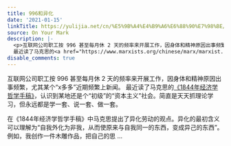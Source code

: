 ```yaml
---
title: 996和异化
date: '2021-01-15'
linkTitle: https://yulijia.net/cn/%E5%9B%A4%E4%B9%A6%E6%88%90%E7%98%BE/2021/01/15/996-and-alienation.html
source: On Your Mark
description: |-
  <p>互联网公司职工按 996 甚至每月休 2 天的频率来开展工作，因身体和精神原因出事频繁，尤其某个“x多多”近期频繁上新闻。
  最近读了马克思的<a href="https://www.marxists.org/chinese/marx/marxist.org-chinese-marx-1844.htm">《1844年经济学哲学手稿》</a>，认识到某地还是个“初级”的“资本主义”社会。简直是天天抓理论学习，但永远都是学一套、说一套、做一套。</p> <p>在《1844年经济学哲学手稿》中马克思提出了异化劳动的观点。异化的最初含义可以理解为“自我外化为非我，从而使原来与自我同一的东西，变成异己的东西”。例如，我创作一件木雕作品，把自己的思 ...
disable_comments: true
---
```

<p>互联网公司职工按 996 甚至每月休 2 天的频率来开展工作，因身体和精神原因出事频繁，尤其某个“x多多”近期频繁上新闻。
最近读了马克思的<a href="https://www.marxists.org/chinese/marx/marxist.org-chinese-marx-1844.htm">《1844年经济学哲学手稿》</a>，认识到某地还是个“初级”的“资本主义”社会。简直是天天抓理论学习，但永远都是学一套、说一套、做一套。</p> <p>在《1844年经济学哲学手稿》中马克思提出了异化劳动的观点。异化的最初含义可以理解为“自我外化为非我，从而使原来与自我同一的东西，变成异己的东西”。例如，我创作一件木雕作品，把自己的思 ...